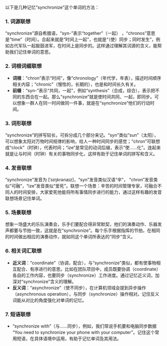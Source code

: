 以下是几种记忆“synchronize”这个单词的方法：

### 1. 词源联想
“synchronize”源自希腊语，“syn-”表示“together”（一起） ，“chronos”意思是“time”（时间）。合起来就是“时间上一起”，也就是“（使）同步；同时发生”，例如古代军队一起敲鼓进军，在时间上是同步的。这样通过理解其词源的含义，能帮助我们记住单词的意思。

### 2. 词根词缀联想
 - **词根**：“chron”表示“时间”，像“chronology”（年代学，年表），描述时间顺序相关内容；“chronic”（慢性的，长期的），也是和时间长久有关。
 - **前缀**：“syn-”表示“共同，一起”，例如“synthesis”（合成，综合），表示把不同的东西合在一起。那么“synchronize”就是使时间共同、一起，即同步。可以想象一群人在同一时间做同一件事，就是在“synchronize”他们的行动时间。

### 3. 词形联想
 “synchronize”的拼写较长，可拆分成几个部分来记。“syn”类似“sun”（太阳），可以想象太阳对万物时间规律的影响，给人一种时间同步的感觉；“chron”可联想成“clock”（时钟），代表时间；“ize”是常见的动词后缀，表示“使……化”。连起来就是让与时间（时钟）有关的事物同步化，这样有助于记住单词的拼写和含义。

### 4. 发音联想
 “synchronize”发音为 [ˈsɪŋkrənaɪz]，“syn”发音类似汉语“辛”， “chron”发音类似“可融”，“ize”发音类似“爱死”。联想一个场景：辛苦的时间管理专家，可融合不同人的时间安排，大家爱死他能将所有事情同步进行的能力，通过这样有趣的发音联想场景记住单词。

### 5. 场景联想
想象一场盛大的乐队演奏会，乐手们要配合得非常默契，他们的演奏动作、乐器发声都要与节拍一致，这就是在“synchronize”。每个乐手根据指挥的节拍，在相同的时间做出相应的演奏动作，就如同这个单词所表达的“同步”含义。

### 6. 相关词汇联想
 - **近义词**：“coordinate”（协调，配合），与“synchronize”类似，都有使事物相互配合、有序进行的意思。比如在团队项目中，成员既要协调（coordinate）各自的工作内容，也要同步（synchronize）工作进度。通过记忆近义词，加深对“synchronize”含义的理解。
 - **反义词**：“asynchronize”（使不同步），在计算机领域会提到异步操作（asynchronous operation），与同步（synchronize）操作相对。记住反义词能从对比的角度强化对单词的记忆。

### 7. 短语联想
 - “synchronize with”（与……同步），例如，我们常说手机要和电脑同步数据 “You need to synchronize your phone with your computer”。记住这个常用短语，在具体语境中运用，有助于记忆单词及其用法。 